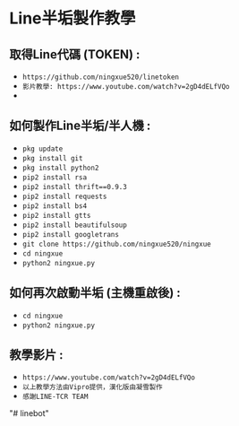 # Line半垢製作教學

取得Line代碼 (TOKEN) :
------
- `https://github.com/ningxue520/linetoken`
- `影片教學: https://www.youtube.com/watch?v=2gD4dELfVQo`
-
如何製作Line半垢/半人機 :
------
- `pkg update`
- `pkg install git`
- `pkg install python2`
- `pip2 install rsa`
- `pip2 install thrift==0.9.3`
- `pip2 install requests`
- `pip2 install bs4`
- `pip2 install gtts`
- `pip2 install beautifulsoup`
- `pip2 install googletrans`
- `git clone https://github.com/ningxue520/ningxue`
- `cd ningxue`
- `python2 ningxue.py`

如何再次啟動半垢 (主機重啟後) :
------
- `cd ningxue`
- `python2 ningxue.py`

教學影片 :
------
- `https://www.youtube.com/watch?v=2gD4dELfVQo`
- `以上教學方法由Vipro提供，漢化版由凝雪製作`
- `感謝LINE-TCR TEAM`

"# linebot" 
